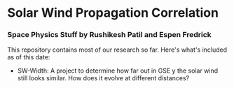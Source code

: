 # Solar Wind Propagation Correlation
### Space Physics Stuff by Rushikesh Patil and Espen Fredrick

This repository contains most of our research so far. Here's what's included as of this date:
 - SW-Width: A project to determine how far out in GSE y the solar wind still looks similar. How does it evolve at different distances?
